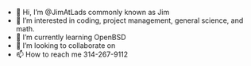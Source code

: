 - 👋 Hi, I’m @JimAtLads commonly known as Jim
- 👀 I’m interested in coding, project management, general science, and math.
- 🌱 I’m currently learning OpenBSD
- 💞️ I’m looking to collaborate on <your project goes here>
- 📫 How to reach me 314-267-9112
<!---
JimAtLads/JimAtLads is a ✨ special ✨ repository because its `README.md` (this file) appears on your GitHub profile.
You can click the Preview link to take a look at your changes.
--->
